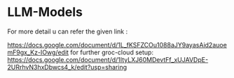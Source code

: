 # LLM-Models

For more detail u can refer the given link :

https://docs.google.com/document/d/1L_fKSFZCOu1088aJY9ayasAid2auoemF9gx_Kz-IOwg/edit
for further groc-cloud setup:
https://docs.google.com/document/d/1ItyLXJ60MDevtFf_xUJAVDpE-2URrhvN3hxDbwcs4_k/edit?usp=sharing
